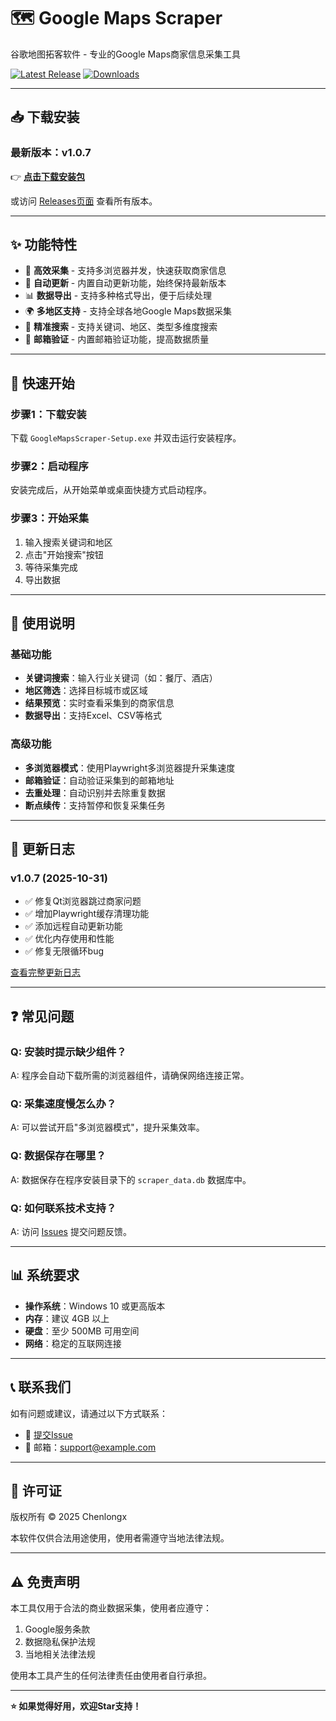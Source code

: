 # 🗺️ Google Maps Scraper

谷歌地图拓客软件 - 专业的Google Maps商家信息采集工具

[![Latest Release](https://img.shields.io/github/v/release/Chenlongx/gogole_maps)](https://github.com/Chenlongx/gogole_maps/releases/latest)
[![Downloads](https://img.shields.io/github/downloads/Chenlongx/gogole_maps/total)](https://github.com/Chenlongx/gogole_maps/releases)

---

## 📥 下载安装

### 最新版本：v1.0.7

👉 **[点击下载安装包](https://github.com/Chenlongx/gogole_maps/releases/download/v1.0.7/GoogleMapsScraper-Setup.exe)**

或访问 [Releases页面](https://github.com/Chenlongx/gogole_maps/releases) 查看所有版本。

---

## ✨ 功能特性

- 🚀 **高效采集** - 支持多浏览器并发，快速获取商家信息
- 🔄 **自动更新** - 内置自动更新功能，始终保持最新版本
- 📊 **数据导出** - 支持多种格式导出，便于后续处理
- 🌍 **多地区支持** - 支持全球各地Google Maps数据采集
- 🎯 **精准搜索** - 支持关键词、地区、类型多维度搜索
- 📧 **邮箱验证** - 内置邮箱验证功能，提高数据质量

---

## 🚀 快速开始

### 步骤1：下载安装
下载 `GoogleMapsScraper-Setup.exe` 并双击运行安装程序。

### 步骤2：启动程序
安装完成后，从开始菜单或桌面快捷方式启动程序。

### 步骤3：开始采集
1. 输入搜索关键词和地区
2. 点击"开始搜索"按钮
3. 等待采集完成
4. 导出数据

---

## 📖 使用说明

### 基础功能
- **关键词搜索**：输入行业关键词（如：餐厅、酒店）
- **地区筛选**：选择目标城市或区域
- **结果预览**：实时查看采集到的商家信息
- **数据导出**：支持Excel、CSV等格式

### 高级功能
- **多浏览器模式**：使用Playwright多浏览器提升采集速度
- **邮箱验证**：自动验证采集到的邮箱地址
- **去重处理**：自动识别并去除重复数据
- **断点续传**：支持暂停和恢复采集任务

---

## 🔄 更新日志

### v1.0.7 (2025-10-31)
- ✅ 修复Qt浏览器跳过商家问题
- ✅ 增加Playwright缓存清理功能
- ✅ 添加远程自动更新功能
- ✅ 优化内存使用和性能
- ✅ 修复无限循环bug

[查看完整更新日志](https://github.com/Chenlongx/gogole_maps/releases)

---

## ❓ 常见问题

### Q: 安装时提示缺少组件？
A: 程序会自动下载所需的浏览器组件，请确保网络连接正常。

### Q: 采集速度慢怎么办？
A: 可以尝试开启"多浏览器模式"，提升采集效率。

### Q: 数据保存在哪里？
A: 数据保存在程序安装目录下的 `scraper_data.db` 数据库中。

### Q: 如何联系技术支持？
A: 访问 [Issues](https://github.com/Chenlongx/gogole_maps/issues) 提交问题反馈。

---

## 📊 系统要求

- **操作系统**：Windows 10 或更高版本
- **内存**：建议 4GB 以上
- **硬盘**：至少 500MB 可用空间
- **网络**：稳定的互联网连接

---

## 📞 联系我们

如有问题或建议，请通过以下方式联系：

- 💬 [提交Issue](https://github.com/Chenlongx/gogole_maps/issues/new)
- 📧 邮箱：support@example.com

---

## 📄 许可证

版权所有 © 2025 Chenlongx

本软件仅供合法用途使用，使用者需遵守当地法律法规。

---

## ⚠️ 免责声明

本工具仅用于合法的商业数据采集，使用者应遵守：
1. Google服务条款
2. 数据隐私保护法规
3. 当地相关法律法规

使用本工具产生的任何法律责任由使用者自行承担。

---

**⭐ 如果觉得好用，欢迎Star支持！**

